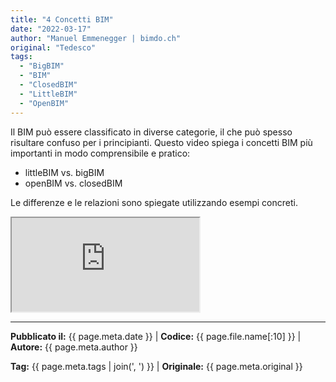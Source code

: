 ```yaml
---
title: "4 Concetti BIM"
date: "2022-03-17"
author: "Manuel Emmenegger | bimdo.ch"
original: "Tedesco"
tags: 
  - "BigBIM"
  - "BIM"
  - "ClosedBIM" 
  - "LittleBIM"
  - "OpenBIM"
---
```


Il BIM può essere classificato in diverse categorie, il che può spesso risultare confuso per i principianti. Questo video spiega i concetti BIM più importanti in modo comprensibile e pratico:

- littleBIM vs. bigBIM
- openBIM vs. closedBIM

Le differenze e le relazioni sono spiegate utilizzando esempi concreti.

<div class="video-container">
  <iframe src="https://www.youtube.com/embed/0fawSkzh4ec?si=Rn0xpYqpWK2Wa9wM" 
          allowfullscreen>
  </iframe>
</div>


---
**Pubblicato il:** {{ page.meta.date }} | **Codice:** {{ page.file.name[:10] }}  | **Autore:** {{ page.meta.author }}

**Tag:** {{ page.meta.tags | join(', ') }} | **Originale:** {{ page.meta.original }}